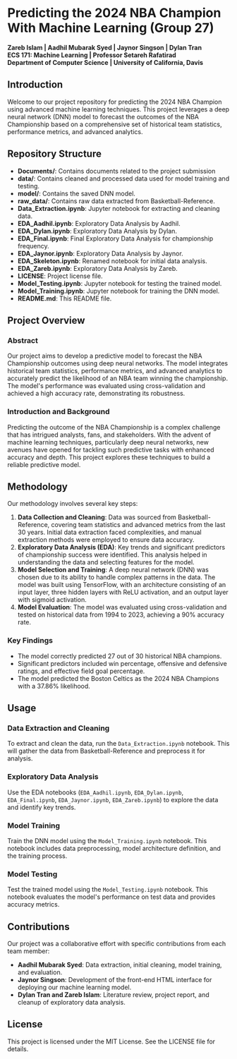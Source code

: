 # Predicting the 2024 NBA Champion With Machine Learning (Group 27)

**Zareb Islam | Aadhil Mubarak Syed | Jaynor Singson | Dylan Tran**  
**ECS 171: Machine Learning | Professor Setareh Rafatirad**  
**Department of Computer Science | University of California, Davis**

## Introduction

Welcome to our project repository for predicting the 2024 NBA Champion using advanced machine learning techniques. This project leverages a deep neural network (DNN) model to forecast the outcomes of the NBA Championship based on a comprehensive set of historical team statistics, performance metrics, and advanced analytics.

## Repository Structure

- **Documents/**: Contains documents related to the project submission
- **data/**: Contains cleaned and processed data used for model training and testing.
- **model/**: Contains the saved DNN model.
- **raw_data/**: Contains raw data extracted from Basketball-Reference.
- **Data_Extraction.ipynb**: Jupyter notebook for extracting and cleaning data.
- **EDA_Aadhil.ipynb**: Exploratory Data Analysis by Aadhil.
- **EDA_Dylan.ipynb**: Exploratory Data Analysis by Dylan.
- **EDA_Final.ipynb**: Final Exploratory Data Analysis for championship frequency.
- **EDA_Jaynor.ipynb**: Exploratory Data Analysis by Jaynor.
- **EDA_Skeleton.ipynb**: Renamed notebook for initial data analysis.
- **EDA_Zareb.ipynb**: Exploratory Data Analysis by Zareb.
- **LICENSE**: Project license file.
- **Model_Testing.ipynb**: Jupyter notebook for testing the trained model.
- **Model_Training.ipynb**: Jupyter notebook for training the DNN model.
- **README.md**: This README file.

## Project Overview

### Abstract

Our project aims to develop a predictive model to forecast the NBA Championship outcomes using deep neural networks. The model integrates historical team statistics, performance metrics, and advanced analytics to accurately predict the likelihood of an NBA team winning the championship. The model's performance was evaluated using cross-validation and achieved a high accuracy rate, demonstrating its robustness.

### Introduction and Background

Predicting the outcome of the NBA Championship is a complex challenge that has intrigued analysts, fans, and stakeholders. With the advent of machine learning techniques, particularly deep neural networks, new avenues have opened for tackling such predictive tasks with enhanced accuracy and depth. This project explores these techniques to build a reliable predictive model.

## Methodology

Our methodology involves several key steps:

1. **Data Collection and Cleaning**: Data was sourced from Basketball-Reference, covering team statistics and advanced metrics from the last 30 years. Initial data extraction faced complexities, and manual extraction methods were employed to ensure data accuracy.
2. **Exploratory Data Analysis (EDA)**: Key trends and significant predictors of championship success were identified. This analysis helped in understanding the data and selecting features for the model.
3. **Model Selection and Training**: A deep neural network (DNN) was chosen due to its ability to handle complex patterns in the data. The model was built using TensorFlow, with an architecture consisting of an input layer, three hidden layers with ReLU activation, and an output layer with sigmoid activation.
4. **Model Evaluation**: The model was evaluated using cross-validation and tested on historical data from 1994 to 2023, achieving a 90% accuracy rate. 

### Key Findings

- The model correctly predicted 27 out of 30 historical NBA champions.
- Significant predictors included win percentage, offensive and defensive ratings, and effective field goal percentage.
- The model predicted the Boston Celtics as the 2024 NBA Champions with a 37.86% likelihood.

## Usage

### Data Extraction and Cleaning

To extract and clean the data, run the `Data_Extraction.ipynb` notebook. This will gather the data from Basketball-Reference and preprocess it for analysis.

### Exploratory Data Analysis

Use the EDA notebooks (`EDA_Aadhil.ipynb`, `EDA_Dylan.ipynb`, `EDA_Final.ipynb`, `EDA_Jaynor.ipynb`, `EDA_Zareb.ipynb`) to explore the data and identify key trends.

### Model Training

Train the DNN model using the `Model_Training.ipynb` notebook. This notebook includes data preprocessing, model architecture definition, and the training process.

### Model Testing

Test the trained model using the `Model_Testing.ipynb` notebook. This notebook evaluates the model's performance on test data and provides accuracy metrics.

## Contributions

Our project was a collaborative effort with specific contributions from each team member:

- **Aadhil Mubarak Syed**: Data extraction, initial cleaning, model training, and evaluation.
- **Jaynor Singson**: Development of the front-end HTML interface for deploying our machine learning model.
- **Dylan Tran and Zareb Islam**: Literature review, project report, and cleanup of exploratory data analysis.

## License

This project is licensed under the MIT License. See the LICENSE file for details.
